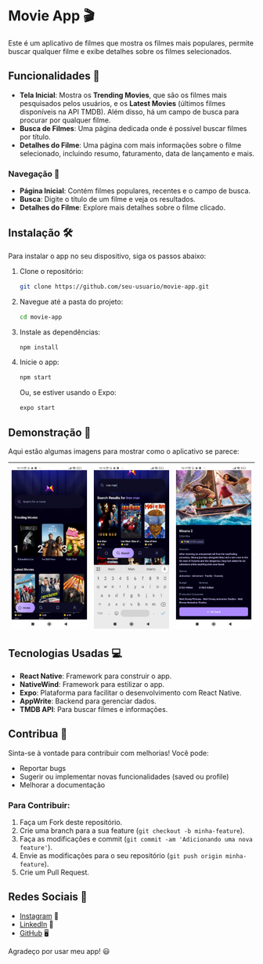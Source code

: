 # Movie App 🎬

Este é um aplicativo de filmes que mostra os filmes mais populares, permite buscar qualquer filme e exibe detalhes sobre os filmes selecionados.

## Funcionalidades 🚀

- **Tela Inicial**: Mostra os **Trending Movies**, que são os filmes mais pesquisados pelos usuários, e os **Latest Movies** (últimos filmes disponíveis na API TMDB). Além disso, há um campo de busca para procurar por qualquer filme.
- **Busca de Filmes**: Uma página dedicada onde é possível buscar filmes por título.
- **Detalhes do Filme**: Uma página com mais informações sobre o filme selecionado, incluindo resumo, faturamento, data de lançamento e mais.

### Navegação 🧭

- **Página Inicial**: Contém filmes populares, recentes e o campo de busca.
- **Busca**: Digite o título de um filme e veja os resultados.
- **Detalhes do Filme**: Explore mais detalhes sobre o filme clicado.

## Instalação 🛠️

Para instalar o app no seu dispositivo, siga os passos abaixo:

1. Clone o repositório:
   ```bash
   git clone https://github.com/seu-usuario/movie-app.git
   ```
2. Navegue até a pasta do projeto:
   ```bash
   cd movie-app
   ```
3. Instale as dependências:
   ```bash
   npm install
   ```
4. Inicie o app:
   ```bash
   npm start
   ```
   Ou, se estiver usando o Expo:
   ```bash
   expo start
   ```

## Demonstração 🎥

Aqui estão algumas imagens para mostrar como o aplicativo se parece:

| ![Tela Inicial](./images/home_screen.jpg) | ![Busca de Filmes](./images/search_screen.jpg) | ![Detalhes do Filme](./images/movie_details_screen.jpg) |
|--------------------------------------------|------------------------------------------------|---------------------------------------------------------|


## Tecnologias Usadas 💻

- **React Native**: Framework para construir o app.
- **NativeWind**: Framework para estilizar o app.
- **Expo**: Plataforma para facilitar o desenvolvimento com React Native.
- **AppWrite**: Backend para gerenciar dados.
- **TMDB API**: Para buscar filmes e informações.

## Contribua 💬

Sinta-se à vontade para contribuir com melhorias! Você pode:

- Reportar bugs
- Sugerir ou implementar novas funcionalidades (saved ou profile)
- Melhorar a documentação

### Para Contribuir:

1. Faça um Fork deste repositório.
2. Crie uma branch para a sua feature (`git checkout -b minha-feature`).
3. Faça as modificações e commit (`git commit -am 'Adicionando uma nova feature'`).
4. Envie as modificações para o seu repositório (`git push origin minha-feature`).
5. Crie um Pull Request.

## Redes Sociais 📲

- [Instagram](https://www.instagram.com/thiagopaulista87/) 📸
- [LinkedIn](https://www.linkedin.com/in/thiago-alves-dev/) 💼
- [GitHub](https://github.com/Thiago87dev) 🖥️

Agradeço por usar meu app! 😃
